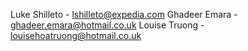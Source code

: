 Luke Shilleto - <lshilleto@expedia.com>
Ghadeer Emara - <ghadeer.emara@hotmail.co.uk>
Louise Truong - <louisehoatruong@hotmail.co.uk>
